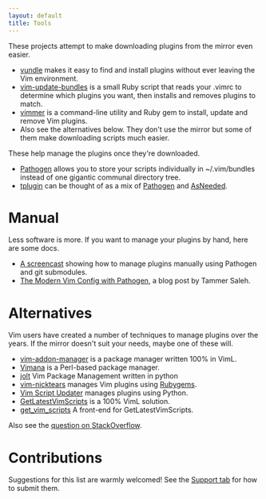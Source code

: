 ```yaml
---
layout: default
title: Tools
---
```


These projects attempt to make downloading plugins from the
mirror even easier.

 * [vundle](http://github.com/gmarik/vundle) makes it easy to find
   and install plugins without ever leaving the Vim environment.
 * [vim-update-bundles](http://github.com/bronson/vim-update-bundles)
   is a small Ruby script that reads your .vimrc to determine which plugins
   you want, then installs and removes plugins to match.
 * [vimmer](https://github.com/densitypop/Vimmer) is a command-line utility
   and Ruby gem to install, update and remove Vim plugins.
 * Also see the alternatives below.  They don't use the mirror but
   some of them make downloading scripts much easier.

These help manage the plugins once they're downloaded.

 * [Pathogen] allows you to store your scripts individually in
   ~/.vim/bundles instead of one gigantic communal directory tree.
 * [tplugin](http://github.com/tomtom/tplugin_vim)
   can be thought of as a mix of [Pathogen] and
   [AsNeeded](http://github.com/vim-scripts/AsNeeded).

# Manual

Less software is more.  If you want to manage your plugins
by hand, here are some docs.

 * [A screencast](http://vimcasts.org/episodes/synchronizing-plugins-with-git-submodules-and-pathogen/)
   showing how to manage plugins manually using Pathogen and git submodules.
 * [The Modern Vim Config with Pathogen](http://tammersaleh.com/posts/the-modern-vim-config-with-pathogen),
   a blog post by Tammer Saleh.

# Alternatives

Vim users have created a number of techniques to manage plugins
over the years.  If the mirror doesn't suit your needs, maybe one of
these will.

 * [vim-addon-manager](http://github.com/MarcWeber/vim-addon-manager)
   is a package manager written 100% in VimL.
 * [Vimana](http://github.com/c9s/Vimana) is a Perl-based package manager.
 * [jolt](http://github.com/vimjolts/jolt)
    Vim Package Management written in python
 * [vim-nicktears](http://github.com/carllerche/vim-nicktears) manages
   Vim plugins using [Rubygems](http://rubygems.org/).
 * [Vim Script Updater](http://www.vim.org/scripts/script.php?script_id=3135)
   manages plugins using Python.
 * [GetLatestVimScripts](http://www.vim.org/scripts/script.php?script_id=642)
   is a 100% VimL solution.
 * [get\_vim\_scripts](http://blog.amit-agarwal.co.in/2011/03/09/all-in-one-solution-for-all-the-scripts-of-vim-from-vim-org/)
   A front-end for GetLatestVimScripts.

Also see the [question on StackOverflow](http://stackoverflow.com/questions/2458398/package-management-for-vim).

# Contributions

Suggestions for this list are warmly welcomed!
See the [Support tab](/vim/support.html) for how to submit them.

[Pathogen]:http://github.com/tpope/vim-pathogen

